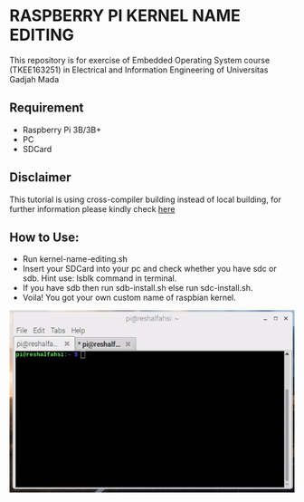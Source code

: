 # RASPBERRY PI KERNEL NAME EDITING
This repository is for exercise of Embedded Operating System course (TKEE163251) in Electrical and Information Engineering of Universitas Gadjah Mada

## Requirement
* Raspberry Pi 3B/3B+
* PC
* SDCard

## Disclaimer
This tutorial is using cross-compiler building instead of local building, for further information please kindly check [here](https://www.raspberrypi.org/documentation/linux/kernel/building.md)

## How to Use:
* Run kernel-name-editing.sh
* Insert your SDCard into your pc and check whether you have sdc or sdb. Hint use: lsblk command in terminal.
* If you have sdb then run sdb-install.sh else run sdc-install.sh.
* Voila! You got your own custom name of raspbian kernel.

![alt text](result.gif)
